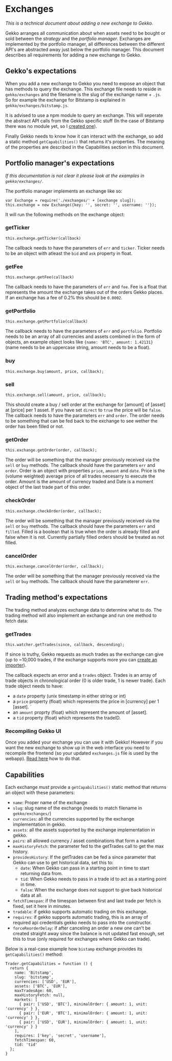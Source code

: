 # Exchanges

*This is a technical document about adding a new exchange to Gekko.*

Gekko arranges all communication about when assets need to be bought or sold between the *strategy* and the *portfolio manager*. Exchanges are implemented by the portfolio manager, all differences between the different API's are abstracted away just below the portfolio manager. This document describes all requirements for adding a new exchange to Gekko.

## Gekko's expectations

When you add a new exchange to Gekko you need to expose an object that has methods to query the exchange. This exchange file needs to reside in `gekko/exchanges` and the filename is the slug of the exchange name + `.js`. So for example the exchange for Bitstamp is explained in `gekko/exchanges/bitstamp.js`.

It is advised to use a npm module to query an exchange. This will seperate the abstract API calls from the Gekko specific stuff (In the case of Bitstamp there was no module yet, so I [created one](https://www.npmjs.com/package/bitstamp)).

Finally Gekko needs to know how it can interact with the exchange, so add a static method `getCapabilities()` that returns it's properties. The meaning of the properties are described in the Capabilities section in this document.

## Portfolio manager's expectations

*If this documentation is not clear it please look at the examples in `gekko/exchanges/`.*

The portfolio manager implements an exchange like so:

    var Exchange = require('./exchanges/' + [exchange slug]);
    this.exchange = new Exchange({key: '', secret: '', username: ''});

It will run the following methods on the exchange object:

### getTicker

    this.exchange.getTicker(callback)

The callback needs to have the parameters of `err` and `ticker`. Ticker needs to be an object with atleast the `bid` and `ask` property in float.

### getFee

    this.exchange.getFee(callback)

The callback needs to have the parameters of `err` and `fee`. Fee is a float that represents the amount the exchange takes out of the orders Gekko places. If an exchange has a fee of 0.2% this should be `0.0002`.

### getPortfolio

    this.exchange.getPortfolio(callback)

The callback needs to have the parameters of `err` and `portfolio`. Portfolio needs to be an array of all currencies and assets combined in the form of objects, an example object looks like `{name: 'BTC', amount: 1.42131}` (name needs to be an uppercase string, amount needs to be a float).

### buy

    this.exchange.buy(amount, price, callback);

### sell

    this.exchange.sell(amount, price, callback);

This should create a buy / sell order at the exchange for [amount] of [asset] at [price] per 1 asset. If you have set `direct` to `true` the price will be `false`. The callback needs to have the parameters `err` and `order`. The order needs to be something that can be fed back to the exchange to see wether the order has been filled or not.

### getOrder

    this.exchange.getOrder(order, callback);

The order will be something that the manager previously received via the `sell` or `buy` methods. The callback should have the parameters `err` and `order`. Order is an object with properties `price`, `amount` and `date`. Price is the (volume weighted) average price of all trades necesarry to execute the order. Amount is the amount of currency traded and Date is a moment object of the last trade part of this order.

### checkOrder

    this.exchange.checkOrder(order, callback);

The order will be something that the manager previously received via the `sell` or `buy` methods. The callback should have the parameters `err` and `filled`. Filled is a boolean that is true when the order is already filled and false when it is not. Currently partially filled orders should be treated as not filled.

### cancelOrder

    this.exchange.cancelOrder(order, callback);

The order will be something that the manager previously received via the `sell` or `buy` methods. The callback should have the parameterer `err`.

## Trading method's expectations

The trading method analyzes exchange data to determine what to do. The trading method will also implement an exchange and run one method to fetch data:

### getTrades

    this.watcher.getTrades(since, callback, descending);


If since is truthy, Gekko requests as much trades as the exchange can give (up to ~10,000 trades, if the exchange supports more you can [create an importer](../features/importing.md)).

The callback expects an error and a `trades` object. Trades is an array of trade objects in chronological order (0 is older trade, 1 is newer trade). Each trade object needs to have:

- a `date` property (unix timestamp in either string or int)
- a `price` property (float) which represents the price in [currency] per 1 [asset]. `
- an `amount` proprty (float) which represent the amount of [asset].
- a `tid` property (float) which represents the tradeID.

### Recompiling Gekko UI

Once you added your exchange you can use it with Gekko! However if you want the new exchange to show up in the web interface you need to recompile the frontend (so your updated `exchanges.js` file is used by the webapp). [Read here](https://gekko.wizb.it/docs/internals/gekko_ui.html#Developing-for-the-Gekko-UI-frontend) how to do that.

## Capabilities

Each exchange *must* provide a `getCapabilities()` static method that returns an object with these parameters:

- `name`: Proper name of the exchange
- `slug`: slug name of the exchange (needs to match filename in `gekko/exchanges/`)
- `currencies`: all the currencies supported by the exchange implementation in gekko.
- `assets`: all the assets supported by the exchange implementation in gekko.
- `pairs`: all allowed currency / asset combinations that form a market
- `maxHistoryFetch`: the parameter fed to the getTrades call to get the max history.
- `providesHistory`: If the getTrades can be fed a since parameter that Gekko can use to get historical data, set this to:
    - `date`: When Gekko can pass in a starting point in time to start returning data from.
    - `tid`: When Gekko needs to pass in a trade id to act as a starting point in time.
    - `false`: When the exchange does not support to give back historical data at all.
- `fetchTimespan`: if the timespan between first and last trade per fetch is fixed, set it here in minutes.
- `tradable`: if gekko supports automatic trading on this exchange.
- `requires`: if gekko supports automatic trading, this is an array of required api credentials gekko needs to pass into the constructor.
- `forceReorderDelay`: if after canceling an order a new one can't be created straight away since the balance is not updated fast enough, set this to true (only required for exchanges where Gekko can trade).

Below is a real-case example how `bistamp` exchange provides its `getCapabilities()` method:

```
Trader.getCapabilities = function () {
  return {
    name: 'Bitstamp',
    slug: 'bitstamp',
    currencies: ['USD', 'EUR'],
    assets: ['BTC', 'EUR'],
    maxTradesAge: 60,
    maxHistoryFetch: null,
    markets: [
      { pair: ['USD', 'BTC'], minimalOrder: { amount: 1, unit: 'currency' } },
      { pair: ['EUR', 'BTC'], minimalOrder: { amount: 1, unit: 'currency' } },
      { pair: ['USD', 'EUR'], minimalOrder: { amount: 1, unit: 'currency' } }
    ],
    requires: ['key', 'secret', 'username'],
    fetchTimespan: 60,
    tid: 'tid'
  };
}
```
